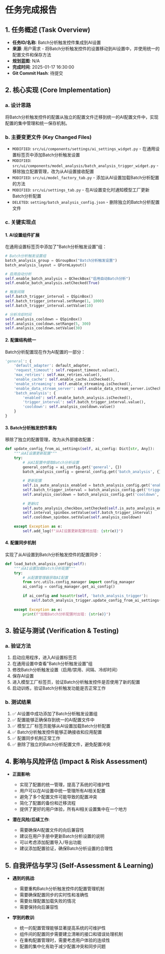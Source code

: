 # 任务完成报告

## 1. 任务概述 (Task Overview)

*   **任务ID/名称**: Batch分析触发控件集成到AI设置
*   **来源**: 用户需求 - 将Batch分析触发控件的设置移动到AI设置中，并使用统一的配置文件和保存方法
*   **规划蓝图**: N/A
*   **完成时间**: 2025-01-17 16:30:00
*   **Git Commit Hash**: 待提交

## 2. 核心实现 (Core Implementation)

### a. 设计思路
将Batch分析触发控件的配置从独立的配置文件迁移到统一的AI配置文件中，实现配置的集中管理和统一保存机制。

### b. 主要变更文件 (Key Changed Files)
*   `MODIFIED`: `src/ui/components/settings/ai_settings_widget.py` - 在通用设置标签页中添加Batch分析触发设置
*   `MODIFIED`: `src/ui/components/model_analysis/batch_analysis_trigger_widget.py` - 移除独立配置管理，改为从AI设置接收配置
*   `MODIFIED`: `src/ui/model_factory_tab.py` - 添加从AI设置加载Batch分析配置的方法
*   `MODIFIED`: `src/ui/settings_tab.py` - 在AI设置变化时通知模型工厂更新Batch分析配置
*   `DELETED`: `setting/batch_analysis_config.json` - 删除独立的Batch分析配置文件

### c. 关键实现点

#### 1. AI设置组件扩展
在通用设置标签页中添加了"Batch分析触发设置"组：
```python
# Batch分析触发设置组
batch_analysis_group = QGroupBox("Batch分析触发设置")
batch_analysis_layout = QFormLayout()

# 启用自动分析
self.enable_batch_analysis = QCheckBox("启用自动Batch分析")
self.enable_batch_analysis.setChecked(True)

# 触发间隔
self.batch_trigger_interval = QSpinBox()
self.batch_trigger_interval.setRange(1, 1000)
self.batch_trigger_interval.setValue(10)

# 分析冷却时间
self.analysis_cooldown = QSpinBox()
self.analysis_cooldown.setRange(5, 300)
self.analysis_cooldown.setValue(30)
```

#### 2. 配置结构统一
Batch分析配置现在作为AI配置的一部分：
```python
'general': {
    'default_adapter': default_adapter,
    'request_timeout': self.request_timeout.value(),
    'max_retries': self.max_retries.value(),
    'enable_cache': self.enable_cache.isChecked(),
    'enable_streaming': self.enable_streaming.isChecked(),
    'enable_data_stream_server': self.enable_data_stream_server.isChecked(),
    'batch_analysis': {
        'enabled': self.enable_batch_analysis.isChecked(),
        'trigger_interval': self.batch_trigger_interval.value(),
        'cooldown': self.analysis_cooldown.value()
    }
}
```

#### 3. Batch分析触发控件重构
移除了独立的配置管理，改为从外部接收配置：
```python
def update_config_from_ai_settings(self, ai_config: Dict[str, Any]):
    """从AI设置更新配置"""
    try:
        # 从AI配置中提取Batch分析设置
        general_config = ai_config.get('general', {})
        batch_analysis_config = general_config.get('batch_analysis', {})
        
        # 更新配置
        self.is_auto_analysis_enabled = batch_analysis_config.get('enabled', True)
        self.batch_trigger_interval = batch_analysis_config.get('trigger_interval', 10)
        self.analysis_cooldown = batch_analysis_config.get('cooldown', 30)
        
        # 更新UI
        self.auto_analysis_checkbox.setChecked(self.is_auto_analysis_enabled)
        self.interval_spinbox.setValue(self.batch_trigger_interval)
        self.cooldown_spinbox.setValue(self.analysis_cooldown)
        
    except Exception as e:
        self.add_log(f"从AI设置更新配置时出错: {str(e)}")
```

#### 4. 配置同步机制
实现了从AI设置到Batch分析触发控件的配置同步：
```python
def load_batch_analysis_config(self):
    """从AI设置加载Batch分析配置"""
    try:
        # 从配置管理器获取AI配置
        from src.utils.config_manager import config_manager
        ai_config = config_manager.get_ai_config()
        
        if ai_config and hasattr(self, 'batch_analysis_trigger'):
            self.batch_analysis_trigger.update_config_from_ai_settings(ai_config)
            
    except Exception as e:
        print(f"加载Batch分析配置时出错: {str(e)}")
```

## 3. 验证与测试 (Verification & Testing)

### a. 验证方法
1. 启动应用程序，进入AI设置标签页
2. 在通用设置中查看"Batch分析触发设置"组
3. 修改Batch分析触发设置（启用/禁用、间隔、冷却时间）
4. 保存AI设置
5. 进入模型工厂标签页，验证Batch分析触发控件是否使用了新的配置
6. 启动训练，验证Batch分析触发功能是否正常工作

### b. 测试结果
1. ✅ AI设置中成功添加了Batch分析触发设置组
2. ✅ 配置能够正确保存到统一的AI配置文件中
3. ✅ 模型工厂标签页能够从AI设置加载Batch分析配置
4. ✅ Batch分析触发控件能够正确接收和应用配置
5. ✅ 配置同步机制正常工作
6. ✅ 删除了独立的Batch分析配置文件，避免配置冲突

## 4. 影响与风险评估 (Impact & Risk Assessment)

*   **正面影响**: 
    - 实现了配置的统一管理，提高了系统的可维护性
    - 用户可以在AI设置中统一管理所有AI相关配置
    - 避免了多个配置文件可能导致的配置冲突
    - 简化了配置的备份和迁移流程
    - 提供了更好的用户体验，所有AI相关设置集中在一个地方

*   **潜在风险/后续工作**: 
    - 需要确保AI配置文件的向后兼容性
    - 建议在用户手册中更新Batch分析设置的说明
    - 可以考虑添加配置导入/导出功能
    - 建议添加配置验证，确保Batch分析设置的合理性

## 5. 自我评估与学习 (Self-Assessment & Learning)

*   **遇到的挑战**: 
    - 需要重构Batch分析触发控件的配置管理机制
    - 需要确保配置同步的实时性和准确性
    - 需要处理配置加载失败的情况
    - 需要保持向后兼容性

*   **学到的教训**: 
    - 统一的配置管理能够显著提高系统的可维护性
    - 组件间的配置同步需要建立清晰的接口和错误处理机制
    - 在重构配置管理时，需要考虑用户体验的连续性
    - 配置的集中化有助于减少配置冲突和同步问题 
